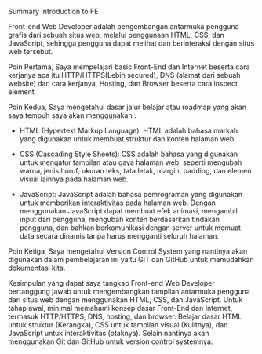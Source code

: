 Summary Introduction to FE

Front-end Web Developer adalah pengembangan antarmuka pengguna grafis dari sebuah situs web, melalui penggunaan HTML, CSS, dan JavaScript, sehingga pengguna dapat melihat dan berinteraksi dengan situs web tersebut.

Poin Pertama, Saya mempelajari basic Front-End dan Internet beserta cara kerjanya apa itu HTTP/HTTPS(Lebih secured), DNS (alamat dari sebuah website) dan cara kerjanya, Hosting, dan Browser beserta cara inspect element

Poin Kedua, Saya mengetahui dasar jalur belajar atau roadmap yang akan saya tempuh saya akan menggunakan :
- HTML (Hypertext Markup Language):
  HTML adalah bahasa markah yang digunakan untuk membuat struktur dan konten halaman web.

- CSS (Cascading Style Sheets):
  CSS adalah bahasa yang digunakan untuk mengatur tampilan atau gaya halaman web, seperti mengubah warna, jenis huruf, ukuran teks, tata letak, margin, padding, dan elemen visual lainnya pada halaman web.

- JavaScript:
  JavaScript adalah bahasa pemrograman yang digunakan untuk memberikan interaktivitas pada halaman web. Dengan menggunakan JavaScript dapat membuat efek animasi, mengambil input dari pengguna, mengubah konten berdasarkan tindakan pengguna, dan bahkan berkomunikasi dengan server untuk memuat data secara dinamis tanpa harus mengganti seluruh halaman.

Poin Ketiga, Saya mengetahui Version Control System yang nantinya akan digunakan dalam pembelajaran ini yaitu GIT dan GitHub untuk memudahkan dokumentasi kita.

Kesimpulan yang dapat saya tangkap Front-end Web Developer bertanggung jawab untuk mengembangkan tampilan antarmuka pengguna dari situs web dengan menggunakan HTML, CSS, dan JavaScript. Untuk tahap awal, minimal memahami konsep dasar Front-End dan Internet, termasuk HTTP/HTTPS, DNS, hosting, dan browser. Belajar dasar HTML untuk struktur (Kerangka), CSS untuk tampilan visual (Kulitnya), dan JavaScript untuk interaktivitas (otaknya). Selain nantinya akan menggunakan Git dan GitHub untuk version control systemnya.